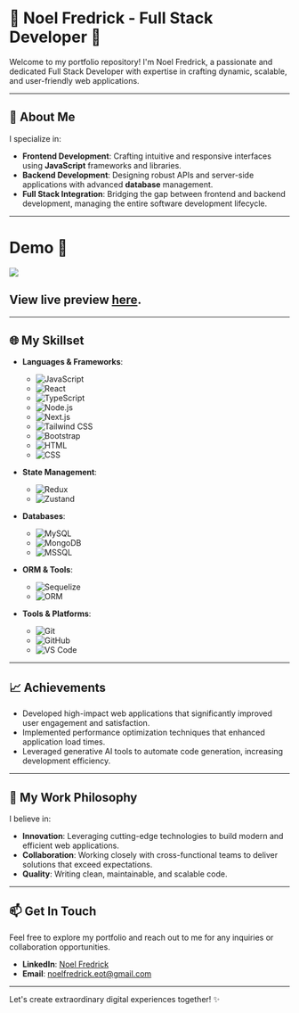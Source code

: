# 🌟 Noel Fredrick - Full Stack Developer 🌟

Welcome to my portfolio repository! I'm Noel Fredrick, a passionate and dedicated Full Stack Developer with expertise in crafting dynamic, scalable, and user-friendly web applications. 

---

## 🚀 About Me

I specialize in:
- **Frontend Development**: Crafting intuitive and responsive interfaces using **JavaScript** frameworks and libraries.
- **Backend Development**: Designing robust APIs and server-side applications with advanced **database** management.
- **Full Stack Integration**: Bridging the gap between frontend and backend development, managing the entire software development lifecycle.

---


# Demo :movie_camera:

![](./public/image/screen.png)

## View live preview [here](https://portfolio-noel-fredrick-full-stack.vercel.app).

---

## 🌐 My Skillset

- **Languages & Frameworks**: 
  - ![JavaScript](https://img.shields.io/badge/-JavaScript-yellow)
  - ![React](https://img.shields.io/badge/-React-blue)
  - ![TypeScript](https://img.shields.io/badge/-TypeScript-blue)
  - ![Node.js](https://img.shields.io/badge/-Node.js-green)
  - ![Next.js](https://img.shields.io/badge/-Next.js-black)
  - ![Tailwind CSS](https://img.shields.io/badge/-Tailwind%20CSS-blue)
  - ![Bootstrap](https://img.shields.io/badge/-Bootstrap-purple)
  - ![HTML](https://img.shields.io/badge/-HTML-orange)
  - ![CSS](https://img.shields.io/badge/-CSS-blue)

- **State Management**:
  - ![Redux](https://img.shields.io/badge/-Redux-purple)
  - ![Zustand](https://img.shields.io/badge/-Zustand-brown)

- **Databases**:
  - ![MySQL](https://img.shields.io/badge/-MySQL-blue)
  - ![MongoDB](https://img.shields.io/badge/-MongoDB-green)
  - ![MSSQL](https://img.shields.io/badge/-MSSQL-red)

- **ORM & Tools**:
  - ![Sequelize](https://img.shields.io/badge/-Sequelize-blue)
  - ![ORM](https://img.shields.io/badge/-ORM-purple)

- **Tools & Platforms**:
  - ![Git](https://img.shields.io/badge/-Git-orange)
  - ![GitHub](https://img.shields.io/badge/-GitHub-black)
  - ![VS Code](https://img.shields.io/badge/-VS%20Code-blue)

---

## 📈 Achievements

- Developed high-impact web applications that significantly improved user engagement and satisfaction.
- Implemented performance optimization techniques that enhanced application load times.
- Leveraged generative AI tools to automate code generation, increasing development efficiency.

---

## 🌱 My Work Philosophy

I believe in:
- **Innovation**: Leveraging cutting-edge technologies to build modern and efficient web applications.
- **Collaboration**: Working closely with cross-functional teams to deliver solutions that exceed expectations.
- **Quality**: Writing clean, maintainable, and scalable code.

---

## 📫 Get In Touch

Feel free to explore my portfolio and reach out to me for any inquiries or collaboration opportunities.

- **LinkedIn**: [Noel Fredrick](https://www.linkedin.com/in/noel-fredrick-5a91182a0/)
- **Email**: noelfredrick.eot@gmail.com

---

Let's create extraordinary digital experiences together! ✨
